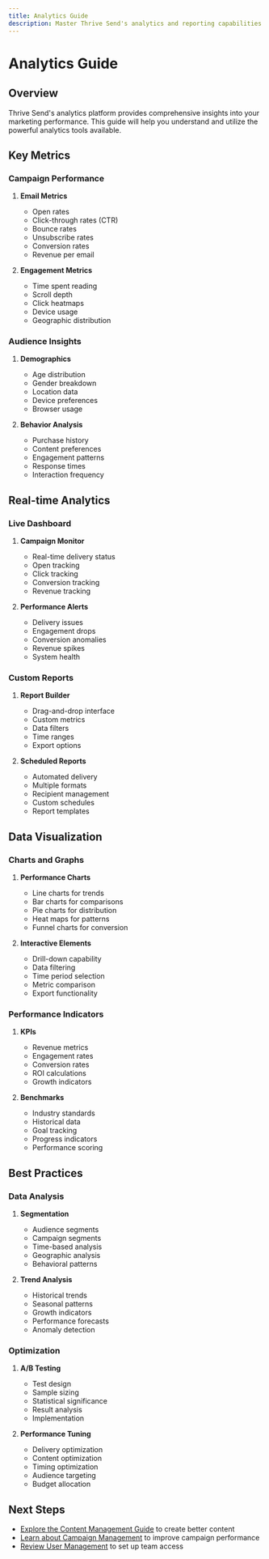 ```yaml
---
title: Analytics Guide
description: Master Thrive Send's analytics and reporting capabilities
---
```


# Analytics Guide

## Overview

Thrive Send's analytics platform provides comprehensive insights into your marketing performance. This guide will help you understand and utilize the powerful analytics tools available.

## Key Metrics

### Campaign Performance

1. **Email Metrics**
   - Open rates
   - Click-through rates (CTR)
   - Bounce rates
   - Unsubscribe rates
   - Conversion rates
   - Revenue per email

2. **Engagement Metrics**
   - Time spent reading
   - Scroll depth
   - Click heatmaps
   - Device usage
   - Geographic distribution

### Audience Insights

1. **Demographics**
   - Age distribution
   - Gender breakdown
   - Location data
   - Device preferences
   - Browser usage

2. **Behavior Analysis**
   - Purchase history
   - Content preferences
   - Engagement patterns
   - Response times
   - Interaction frequency

## Real-time Analytics

### Live Dashboard

1. **Campaign Monitor**
   - Real-time delivery status
   - Open tracking
   - Click tracking
   - Conversion tracking
   - Revenue tracking

2. **Performance Alerts**
   - Delivery issues
   - Engagement drops
   - Conversion anomalies
   - Revenue spikes
   - System health

### Custom Reports

1. **Report Builder**
   - Drag-and-drop interface
   - Custom metrics
   - Data filters
   - Time ranges
   - Export options

2. **Scheduled Reports**
   - Automated delivery
   - Multiple formats
   - Recipient management
   - Custom schedules
   - Report templates

## Data Visualization

### Charts and Graphs

1. **Performance Charts**
   - Line charts for trends
   - Bar charts for comparisons
   - Pie charts for distribution
   - Heat maps for patterns
   - Funnel charts for conversion

2. **Interactive Elements**
   - Drill-down capability
   - Data filtering
   - Time period selection
   - Metric comparison
   - Export functionality

### Performance Indicators

1. **KPIs**
   - Revenue metrics
   - Engagement rates
   - Conversion rates
   - ROI calculations
   - Growth indicators

2. **Benchmarks**
   - Industry standards
   - Historical data
   - Goal tracking
   - Progress indicators
   - Performance scoring

## Best Practices

### Data Analysis

1. **Segmentation**
   - Audience segments
   - Campaign segments
   - Time-based analysis
   - Geographic analysis
   - Behavioral patterns

2. **Trend Analysis**
   - Historical trends
   - Seasonal patterns
   - Growth indicators
   - Performance forecasts
   - Anomaly detection

### Optimization

1. **A/B Testing**
   - Test design
   - Sample sizing
   - Statistical significance
   - Result analysis
   - Implementation

2. **Performance Tuning**
   - Delivery optimization
   - Content optimization
   - Timing optimization
   - Audience targeting
   - Budget allocation

## Next Steps

- [Explore the Content Management Guide](/docs/content-management) to create better content
- [Learn about Campaign Management](/docs/campaign-management) to improve campaign performance
- [Review User Management](/docs/user-management) to set up team access 